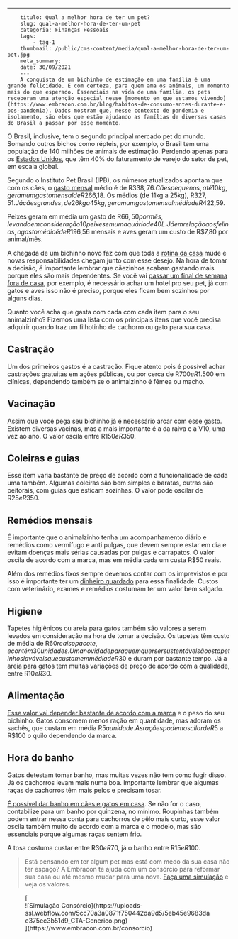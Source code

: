 ---
        titulo: Qual a melhor hora de ter um pet?
        slug: qual-a-melhor-hora-de-ter-um-pet
        categoria: Finanças Pessoais
        tags:
            - tag-1
        thumbnail: /public/cms-content/media/qual-a-melhor-hora-de-ter-um-pet.jpg
        meta_summary: 
        date: 30/09/2021
        ---
        A conquista de um bichinho de estimação em uma família é uma grande felicidade. E com certeza, para quem ama os animais, um momento mais do que esperado. Essenciais na vida de uma família, os pets receberam uma atenção especial nesse [momento em que estamos vivendo](https://www.embracon.com.br/blog/habitos-de-consumo-antes-durante-e-pos-pandemia). Dados mostram que, nesse contexto de pandemia e isolamento, são eles que estão ajudando as famílias de diversas casas do Brasil a passar por esse momento.

O Brasil, inclusive, tem o segundo principal mercado pet do mundo. Somando outros bichos como répteis, por exemplo, o Brasil tem uma população de 140 milhões de animais de estimação. Perdendo apenas para os [Estados Unidos](https://www.embracon.com.br/blog/quais-as-maiores-vantagens-de-fazer-intercambio-nos-eua), que têm 40% do faturamento de varejo do setor de pet, em escala global.

Segundo o Instituto Pet Brasil (IPB), os números atualizados apontam que com os cães, o [gasto mensal](https://www.embracon.com.br/blog/como-identificar-e-eliminar-gastos-desnecessarios) médio é de R$338,76. Cães pequenos, até 10 kg, geram um gasto mensal de R$266,18. Os médios (de 11kg a 25kg), R$327,51. Já cães grandes, de 26kg a 45kg, geram um gasto mensal médio de R$422,59.

Peixes geram em média um gasto de R$66,50 por mês, levando em consideração 10 peixes em um aquário de 40 L. Já em relação aos felinos, o gasto médio é de R$196,56 mensais e aves geram um custo de R$7,80 por animal/mês.

A chegada de um bichinho novo faz com que toda a [rotina da casa](https://www.embracon.com.br/blog/home-office-5-dicas-para-manter-o-cantinho-de-trabalho-organizado) mude e novas responsabilidades chegam junto com esse desejo. Na hora de tomar a decisão, é importante lembrar que cãezinhos acabam gastando mais porque eles são mais dependentes. Se você vai [passar um final de semana fora de casa](https://www.embracon.com.br/blog/posso-levar-o-pet-numa-viagem-de-aviao), por exemplo, é necessário achar um hotel pro seu pet, já com gatos e aves isso não é preciso, porque eles ficam bem sozinhos por alguns dias.

Quanto você acha que gasta com cada com cada item para o seu animalzinho? Fizemos uma lista com os principais itens que você precisa adquirir quando traz um filhotinho de cachorro ou gato para sua casa.

Castração
---------

Um dos primeiros gastos é a castração. Fique atento pois é possível achar castrações gratuitas em ações públicas, ou por cerca de R$700 e R$1.500 em clínicas, dependendo também se o animalzinho é fêmea ou macho.

Vacinação
---------

Assim que você pega seu bichinho já é necessário arcar com esse gasto. Existem diversas vacinas, mas a mais importante é a da raiva e a V10, uma vez ao ano. O valor oscila entre R$150 e R$350.

Coleiras e guias 
-----------------

Esse item varia bastante de preço de acordo com a funcionalidade de cada uma também. Algumas coleiras são bem simples e baratas, outras são peitorais, com guias que esticam sozinhas. O valor pode oscilar de R$25 e R$350.

Remédios mensais
----------------

É importante que o animalzinho tenha um acompanhamento diário e remédios como vermífugo e anti pulgas, que devem sempre estar em dia e evitam doenças mais sérias causadas por pulgas e carrapatos. O valor oscila de acordo com a marca, mas em média cada um custa R$50 reais.

Além dos remédios fixos sempre devemos contar com os imprevistos e por isso é importante ter um [dinheiro guardado](https://www.embracon.com.br/blog/reserva-financeira-como-preparar-a-sua) para essa finalidade. Custos com veterinário, exames e remédios costumam ter um valor bem salgado.

Higiene
-------

Tapetes higiênicos ou areia para gatos também são valores a serem levados em consideração na hora de tomar a decisão. Os tapetes têm custo de média de R$60 reais o pacote, e contém 30 unidades. Uma novidade para quem quer ser sustentável são os tapetinhos laváveis que custam em média de R$30 e duram por bastante tempo. Já a areia para gatos tem muitas variações de preço de acordo com a qualidade, entre R$10 e R$30.

Alimentação
-----------

[Esse valor vai depender bastante de acordo com a marca](https://www.embracon.com.br/blog/quais-sao-as-despesas-superfluas-que-podem-ser-cortadas-do-dia-a-dia) e o peso do seu bichinho. Gatos consomem menos ração em quantidade, mas adoram os sachês, que custam em média R$5 a unidade. As rações podem oscilar de R$5 a R$100 o quilo dependendo da marca.

Hora do banho
-------------

Gatos detestam tomar banho, mas muitas vezes não tem como fugir disso. Já os cachorros levam mais numa boa. Importante lembrar que algumas raças de cachorros têm mais pelos e precisam tosar.

[É possível dar banho em cães e gatos em casa](https://www.embracon.com.br/blog/5-dicas-indispensaveis-para-voce-economizar-energia-eletrica). Se não for o caso, contabilize para um banho por quinzena, no mínimo. Roupinhas também podem entrar nessa conta para cachorros de pêlo mais curto, esse valor oscila também muito de acordo com a marca e o modelo, mas são essenciais porque algumas raças sentem frio.

A tosa costuma custar entre R$30 e R$70, já o banho entre R$15 e R$100.

> Está pensando em ter algum pet mas está com medo da sua casa não ter espaço? A Embracon te ajuda com um consórcio para reformar sua casa ou até mesmo mudar para uma nova. [Faça uma simulação](https://www.embracon.com.br/consorcio) e veja os valores.

<figure class="w-richtext-figure-type-image w-richtext-align-center">[<div>![Simulação Consórcio](https://uploads-ssl.webflow.com/5cc70a3a0871f750442da9d5/5eb45e9683dae375ec3b51d9_CTA-Generico.png)</div>](https://www.embracon.com.br/consorcio)</figure>
        